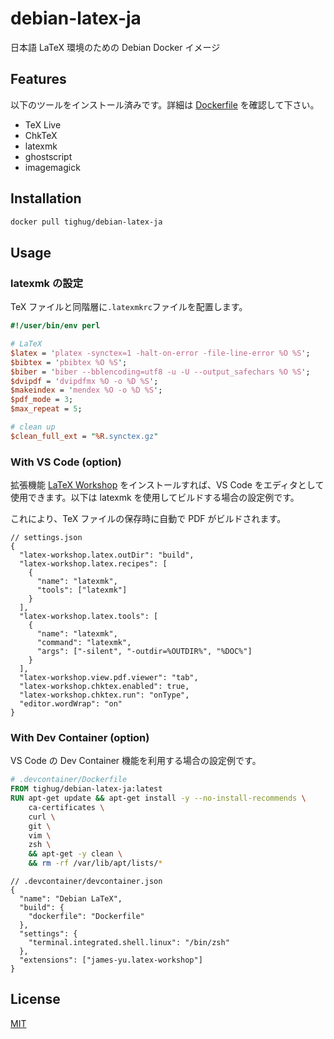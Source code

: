 # debian-latex-ja

日本語 LaTeX 環境のための Debian Docker イメージ

## Features

以下のツールをインストール済みです。詳細は [Dockerfile](./Dockerfile) を確認して下さい。

- TeX Live
- ChkTeX
- latexmk
- ghostscript
- imagemagick

## Installation

```bash
docker pull tighug/debian-latex-ja
```

## Usage

### latexmk の設定

TeX ファイルと同階層に`.latexmkrc`ファイルを配置します。

```perl
#!/user/bin/env perl

# LaTeX
$latex = 'platex -synctex=1 -halt-on-error -file-line-error %O %S';
$bibtex = 'pbibtex %O %S';
$biber = 'biber --bblencoding=utf8 -u -U --output_safechars %O %S';
$dvipdf = 'dvipdfmx %O -o %D %S';
$makeindex = 'mendex %O -o %D %S';
$pdf_mode = 3;
$max_repeat = 5;

# clean up
$clean_full_ext = "%R.synctex.gz"
```

### With VS Code (option)

拡張機能 [LaTeX Workshop](https://marketplace.visualstudio.com/items?itemName=James-Yu.latex-workshop) をインストールすれば、VS Code をエディタとして使用できます。以下は latexmk を使用してビルドする場合の設定例です。

これにより、TeX ファイルの保存時に自動で PDF がビルドされます。

```jsonc
// settings.json
{
  "latex-workshop.latex.outDir": "build",
  "latex-workshop.latex.recipes": [
    {
      "name": "latexmk",
      "tools": ["latexmk"]
    }
  ],
  "latex-workshop.latex.tools": [
    {
      "name": "latexmk",
      "command": "latexmk",
      "args": ["-silent", "-outdir=%OUTDIR%", "%DOC%"]
    }
  ],
  "latex-workshop.view.pdf.viewer": "tab",
  "latex-workshop.chktex.enabled": true,
  "latex-workshop.chktex.run": "onType",
  "editor.wordWrap": "on"
}
```

### With Dev Container (option)

VS Code の Dev Container 機能を利用する場合の設定例です。

```Dockerfile
# .devcontainer/Dockerfile
FROM tighug/debian-latex-ja:latest
RUN apt-get update && apt-get install -y --no-install-recommends \
    ca-certificates \
    curl \
    git \
    vim \
    zsh \
    && apt-get -y clean \
    && rm -rf /var/lib/apt/lists/*
```

```jsonc
// .devcontainer/devcontainer.json
{
  "name": "Debian LaTeX",
  "build": {
    "dockerfile": "Dockerfile"
  },
  "settings": {
    "terminal.integrated.shell.linux": "/bin/zsh"
  },
  "extensions": ["james-yu.latex-workshop"]
}
```

## License

[MIT](./LICENSE)
